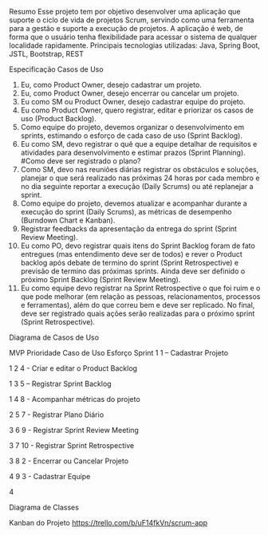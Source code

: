 ﻿Resumo
Esse projeto tem por objetivo desenvolver uma aplicação que suporte o ciclo de vida de projetos Scrum, servindo como uma ferramenta para a gestão e suporte a execução de projetos.
A aplicação é web, de forma que o usuário tenha flexibilidade para acessar o sistema de qualquer localidade rapidamente.
Principais tecnologias utilizadas: Java, Spring Boot, JSTL, Bootstrap, REST


Especificação
Casos de Uso
1) Eu, como Product Owner, desejo cadastrar um projeto.
2) Eu, como Product Owner, desejo encerrar ou cancelar um projeto.
3) Eu como SM ou Product Owner, desejo cadastrar equipe do projeto.
4) Eu como Product Owner, quero registrar, editar e priorizar os casos de uso (Product Backlog).
5) Como equipe do projeto, devemos organizar o desenvolvimento em sprints, estimando o esforço de cada caso de uso (Sprint Backlog).
6) Eu como SM, devo registrar o quê que a equipe detalhar de requisitos e atividades para desenvolvimento e estimar prazos (Sprint Planning). #Como deve ser registrado o plano?
7) Como SM, devo nas reuniões diárias registrar os obstáculos e soluções, planejar o que será realizado nas próximas 24 horas por cada membro e no dia seguinte reportar a execução (Daily Scrums) ou até replanejar a sprint.
8) Como equipe do projeto, devemos atualizar e acompanhar durante a execução do sprint (Daily Scrums), as métricas de desempenho (Burndown Chart e Kanban).
9) Registrar feedbacks da apresentação da entrega do sprint (Sprint Review Meeting).
10) Eu como PO, devo registrar quais itens do Sprint Backlog foram de fato entregues (mas entendimento deve ser de todos) e rever o Product backlog após debate de termino do sprint (Sprint Retrospective) e previsão de termino das próximas sprints. Ainda deve ser definido o próximo Sprint Backlog (Sprint Review Meeting).
11) Eu como equipe devo registrar na Sprint Retrospective o que foi ruim e o que pode melhorar (em relação as pessoas, relacionamentos, processos e ferramentas), além do que correu bem e deve ser replicado. No final, deve ser registrado quais ações serão realizadas para o próximo sprint (Sprint Retrospective).

Diagrama de Casos de Uso


MVP
Prioridade
Caso de Uso
Esforço
Sprint
1
1 – Cadastrar Projeto

1
2
4 - Criar e editar o Product Backlog

1
3
5 – Registrar Sprint Backlog

1
4
8 - Acompanhar métricas do projeto

2
5
7 - Registrar Plano Diário

3
6
9 - Registrar Sprint Review Meeting

3
7
10 - Registrar Sprint Retrospective

3
8
2 - Encerrar ou Cancelar Projeto

4
9
3 - Cadastrar Equipe

4

Diagrama de Classes


Kanban do Projeto
https://trello.com/b/uF14fkVn/scrum-app

